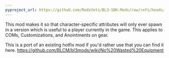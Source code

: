 ```yaml
---
pyproject_url: https://github.com/RedxYeti/BL3-SDK-Mods/raw/refs/heads/main/NoWastedEquipmentSDK/pyproject.toml
---
```

This mod makes it so that character-specific attributes will only ever spawn in a version which is useful to a player currently in the game. This applies to COMs, Customizations, and Anointments on gear.


This is a port of an existing hotfix mod if you'd rather use that you can find it here.
https://github.com/BLCM/bl3mods/wiki/No%20Wasted%20Equipment
